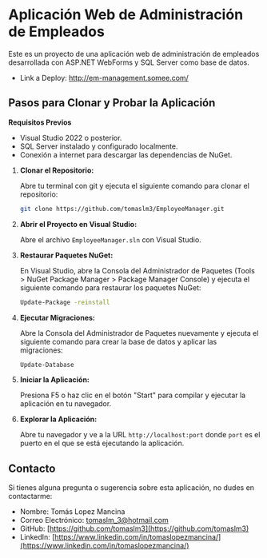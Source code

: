 # Aplicación Web de Administración de Empleados

Este es un proyecto de una aplicación web de administración de empleados desarrollada con ASP.NET WebForms y SQL Server como base de datos.

- Link a Deploy: http://em-management.somee.com/

## Pasos para Clonar y Probar la Aplicación

**Requisitos Previos**

- Visual Studio 2022 o posterior.
- SQL Server instalado y configurado localmente.
- Conexión a internet para descargar las dependencias de NuGet.

1. **Clonar el Repositorio:**

   Abre tu terminal con git y ejecuta el siguiente comando para clonar el repositorio:

   ```bash 
   git clone https://github.com/tomaslm3/EmployeeManager.git
   ```

2. **Abrir el Proyecto en Visual Studio:**

	Abre el archivo `EmployeeManager.sln` con Visual Studio.

3. **Restaurar Paquetes NuGet:**

	En Visual Studio, abre la Consola del Administrador de Paquetes (Tools > NuGet Package Manager > Package Manager Console) y ejecuta el siguiente comando para restaurar los paquetes NuGet:

	```bash
	Update-Package -reinstall
	```

4. **Ejecutar Migraciones:**

	Abre la Consola del Administrador de Paquetes nuevamente y ejecuta el siguiente comando para crear la base de datos y aplicar las migraciones:
	```bash
	Update-Database
	```

5. **Iniciar la Aplicación:**

	Presiona F5 o haz clic en el botón "Start" para compilar y ejecutar la aplicación en tu navegador.

6. **Explorar la Aplicación:**

	Abre tu navegador y ve a la URL `http://localhost:port` donde `port` es el puerto en el que se está ejecutando la aplicación.

## Contacto

Si tienes alguna pregunta o sugerencia sobre esta aplicación, no dudes en contactarme:

- Nombre: Tomás Lopez Mancina
- Correo Electrónico: tomaslm_3@hotmail.com
- GitHub: [https://github.com/tomaslm3](https://github.com/tomaslm3)
- LinkedIn: [https://www.linkedin.com/in/tomaslopezmancina/](https://www.linkedin.com/in/tomaslopezmancina/)
